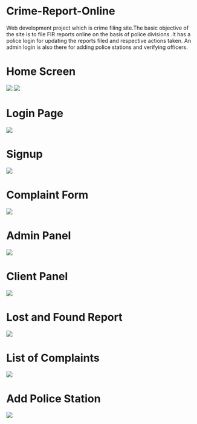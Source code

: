 # Crime-Report-Online

Web development project which is crime filing site.The basic objective of the site is to file FIR reports online on the
basis of police divisions .It has a police login for updating the reports filed and respective actions taken. An admin login
is also there for adding police stations and verifying officers.

<h1> Home Screen</h1>
<img src="https://raw.githubusercontent.com/ankitsikka/Crime-Report-Online/master/readme_images/home1.png"/>
<img src="https://raw.githubusercontent.com/ankitsikka/Crime-Report-Online/master/readme_images/home2.png"/>
<h1> Login Page</h1>
<img src="https://raw.githubusercontent.com/ankitsikka/Crime-Report-Online/master/readme_images/login.png"/>
<h1> Signup</h1>
<img src="https://raw.githubusercontent.com/ankitsikka/Crime-Report-Online/master/readme_images/signup.png"/>
<h1> Complaint Form</h1>
<img src="https://raw.githubusercontent.com/ankitsikka/Crime-Report-Online/master/readme_images/complaint_form.png"/>
<h1> Admin Panel</h1>
<img src="https://raw.githubusercontent.com/ankitsikka/Crime-Report-Online/master/readme_images/admin_panel.png"/>
<h1> Client Panel</h1>
<img src="https://raw.githubusercontent.com/ankitsikka/Crime-Report-Online/master/readme_images/client_panel.png"/>
<h1> Lost and Found Report</h1>
<img src="https://raw.githubusercontent.com/ankitsikka/Crime-Report-Online/master/readme_images/lostfount_report.png"/>
<h1> List of Complaints</h1>
<img src="https://raw.githubusercontent.com/ankitsikka/Crime-Report-Online/master/readme_images/list of complaints.png"/>
<h1> Add Police Station</h1>
<img src="https://raw.githubusercontent.com/ankitsikka/Crime-Report-Online/master/readme_images/add_police_station.png"/>
